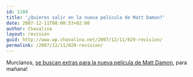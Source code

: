 ```yaml
---
id: 1104
title: '¿Quieres salir en la nueva película de Matt Damon?'
date: 2007-12-11T08:00:53+02:00
author: Chavalina
layout: revision
guid: http://www.wp.chavalina.net/2007/12/11/829-revision/
permalink: /2007/12/11/829-revision/
---
```

Murcianos, <a href="http://www.ondacohete.com/node/138" target="_blank">se buscan extras para la nueva película de Matt Damon</a>, para ma&ntilde;ana!